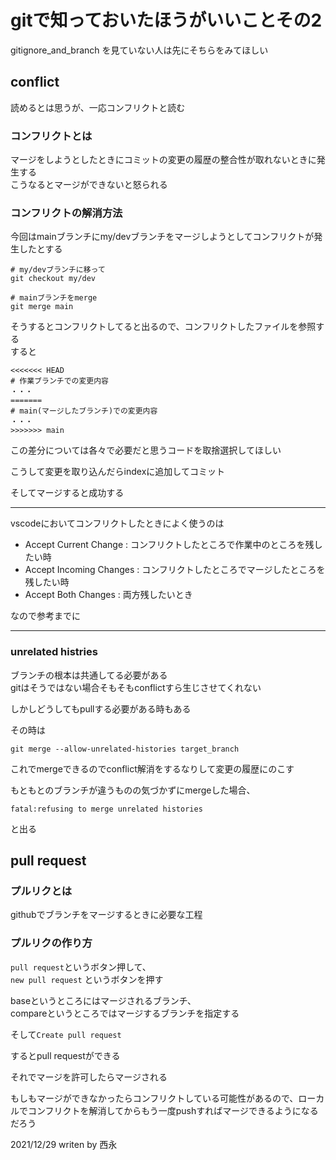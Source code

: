 # gitで知っておいたほうがいいことその2

gitignore_and_branch を見ていない人は先にそちらをみてほしい

## conflict

読めるとは思うが、一応コンフリクトと読む

### コンフリクトとは

マージをしようとしたときにコミットの変更の履歴の整合性が取れないときに発生する  
こうなるとマージができないと怒られる

### コンフリクトの解消方法

今回はmainブランチにmy/devブランチをマージしようとしてコンフリクトが発生したとする

```git
# my/devブランチに移って
git checkout my/dev

# mainブランチをmerge
git merge main
```

そうするとコンフリクトしてると出るので、コンフリクトしたファイルを参照する  
すると

```git
<<<<<<< HEAD
# 作業ブランチでの変更内容
・・・
=======
# main(マージしたブランチ)での変更内容
・・・
>>>>>>> main
```

この差分については各々で必要だと思うコードを取捨選択してほしい  

こうして変更を取り込んだらindexに追加してコミット

そしてマージすると成功する

---

vscodeにおいてコンフリクトしたときによく使うのは

- Accept Current Change : コンフリクトしたところで作業中のところを残したい時
- Accept Incoming Changes : コンフリクトしたところでマージしたところを残したい時
- Accept Both Changes : 両方残したいとき

なので参考までに

---

### unrelated histries

ブランチの根本は共通してる必要がある  
gitはそうではない場合そもそもconflictすら生じさせてくれない

しかしどうしてもpullする必要がある時もある  

その時は

```git
git merge --allow-unrelated-histories target_branch
```

これでmergeできるのでconflict解消をするなりして変更の履歴にのこす

もともとのブランチが違うものの気づかずにmergeした場合、

```git
fatal:refusing to merge unrelated histories
```

と出る

## pull request

### プルリクとは

githubでブランチをマージするときに必要な工程

### プルリクの作り方

`pull request`というボタン押して、  
`new pull request` というボタンを押す

baseというところにはマージされるブランチ、  
compareというところではマージするブランチを指定する

そして`Create pull request`

するとpull requestができる

それでマージを許可したらマージされる

もしもマージができなかったらコンフリクトしている可能性があるので、ローカルでコンフリクトを解消してからもう一度pushすればマージできるようになるだろう

2021/12/29
writen by 西永
